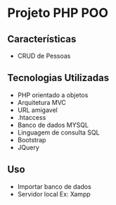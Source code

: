 # Projeto PHP POO

## Características

* CRUD de Pessoas

## Tecnologias Utilizadas

* PHP orientado a objetos
* Arquitetura MVC
* URL amigavel
* .htaccess
* Banco de dados MYSQL
* Linguagem de consulta SQL
* Bootstrap
* JQuery

## Uso

* Importar banco de dados
* Servidor local Ex: Xampp